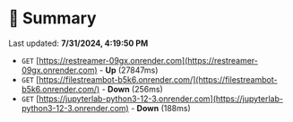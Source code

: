 # 📖 Summary
Last updated: **7/31/2024, 4:19:50 PM**

- `GET` [https://restreamer-09gx.onrender.com](https://restreamer-09gx.onrender.com) - **Up** (27847ms)
- `GET` [https://filestreambot-b5k6.onrender.com/](https://filestreambot-b5k6.onrender.com/) - **Down** (256ms)
- `GET` [https://jupyterlab-python3-12-3.onrender.com](https://jupyterlab-python3-12-3.onrender.com) - **Down** (188ms)
